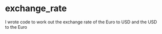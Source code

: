 # exchange_rate
I wrote code to work out the exchange rate of the Euro to USD  and the USD to the Euro

